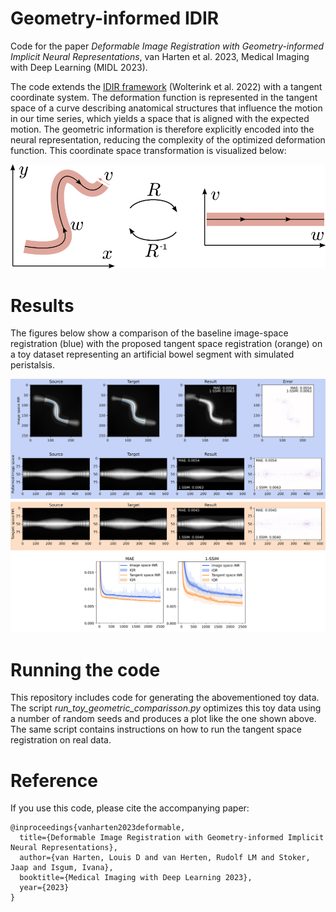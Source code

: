 # Geometry-informed IDIR
Code for the paper _Deformable Image Registration with Geometry-informed Implicit Neural Representations_, van Harten et al. 2023, Medical Imaging with Deep Learning (MIDL 2023).

The code extends the [IDIR framework](https://github.com/MIAGroupUT/IDIR/) (Wolterink et al. 2022) with a tangent coordinate system. The deformation function is represented in the tangent space of a curve describing anatomical structures that influence the motion in our time series, which yields a space that is aligned with the expected motion. The geometric information is therefore explicitly encoded into the neural representation, reducing the complexity of the optimized deformation function. This coordinate space transformation is visualized below:

![Geometry-informed coordinate system!](tangent_coords.png "Geometry-informed coordinate system")

# Results
The figures below show a comparison of the baseline image-space registration (blue) with the proposed tangent space registration (orange) on a toy dataset representing an artificial bowel segment with simulated peristalsis.

![Visual results!](imspace_vs_geo_comparison.png "Visual Results")

# Running the code
This repository includes code for generating the abovementioned toy data. The script *run_toy_geometric_comparisson.py* optimizes this toy data using a number of random seeds and produces a plot like the one shown above. The same script contains instructions on how to run the tangent space registration on real data. 

# Reference
If you use this code, please cite the accompanying paper:

    @inproceedings{vanharten2023deformable,
      title={Deformable Image Registration with Geometry-informed Implicit Neural Representations},
      author={van Harten, Louis D and van Herten, Rudolf LM and Stoker, Jaap and Isgum, Ivana},
      booktitle={Medical Imaging with Deep Learning 2023},
      year={2023}
    }

